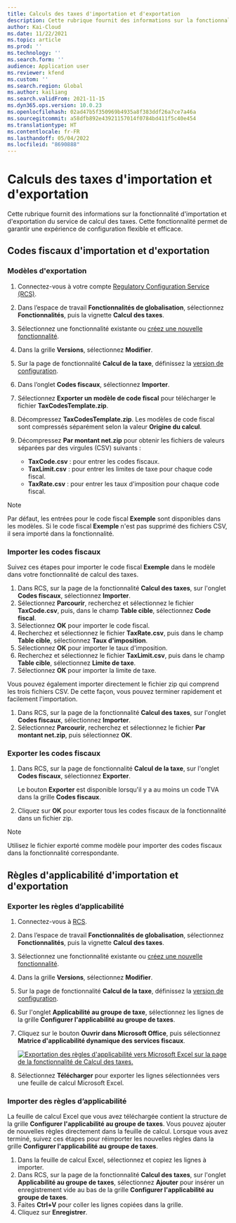 ```yaml
---
title: Calculs des taxes d'importation et d'exportation
description: Cette rubrique fournit des informations sur la fonctionnalité d'importation et d'exportation du service de calcul des taxes.
author: Kai-Cloud
ms.date: 11/22/2021
ms.topic: article
ms.prod: ''
ms.technology: ''
ms.search.form: ''
audience: Application user
ms.reviewer: kfend
ms.custom: ''
ms.search.region: Global
ms.author: kailiang
ms.search.validFrom: 2021-11-15
ms.dyn365.ops.version: 10.0.23
ms.openlocfilehash: 02ad47b5f350969b4935a8f383ddf26a7ce7a46a
ms.sourcegitcommit: a58dfb892e43921157014f0784bd411f5c40e454
ms.translationtype: HT
ms.contentlocale: fr-FR
ms.lasthandoff: 05/04/2022
ms.locfileid: "8690888"
---
```

# <a name="import-and-export-tax-calculations"></a>Calculs des taxes d'importation et d'exportation

Cette rubrique fournit des informations sur la fonctionnalité d'importation et d'exportation du service de calcul des taxes. Cette fonctionnalité permet de garantir une expérience de configuration flexible et efficace.

## <a name="import-and-export-tax-codes"></a>Codes fiscaux d'importation et d'exportation

### <a name="export-templates"></a>Modèles d'exportation

1. Connectez-vous à votre compte [Regulatory Configuration Service (RCS)](https://marketing.configure.global.dynamics.com/).
2. Dans l’espace de travail **Fonctionnalités de globalisation**, sélectionnez **Fonctionnalités**, puis la vignette **Calcul des taxes**.
3. Sélectionnez une fonctionnalité existante ou [créez une nouvelle fonctionnalité](global-get-started-with-tax-calculation-service.md#set-up-tax-calculation-in-rcs).
4. Dans la grille **Versions**, sélectionnez **Modifier**.
5. Sur la page de fonctionnalité **Calcul de la taxe**, définissez la [version de configuration](global-get-started-with-tax-calculation-service.md#set-up-tax-calculation-in-rcs).
6. Dans l’onglet **Codes fiscaux**, sélectionnez **Importer**.
7. Sélectionnez **Exporter un modèle de code fiscal** pour télécharger le fichier **TaxCodesTemplate.zip**.
8. Décompressez **TaxCodesTemplate.zip**. Les modèles de code fiscal sont compressés séparément selon la valeur **Origine du calcul**.
9. Décompressez **Par montant net.zip** pour obtenir les fichiers de valeurs séparées par des virgules (CSV) suivants :

    - **TaxCode.csv** : pour entrer les codes fiscaux.
    - **TaxLimit.csv** : pour entrer les limites de taxe pour chaque code fiscal.
    - **TaxRate.csv** : pour entrer les taux d'imposition pour chaque code fiscal.

> [!NOTE]
> Par défaut, les entrées pour le code fiscal **Exemple** sont disponibles dans les modèles. Si le code fiscal **Exemple** n'est pas supprimé des fichiers CSV, il sera importé dans la fonctionnalité.

### <a name="import-tax-codes"></a>Importer les codes fiscaux

Suivez ces étapes pour importer le code fiscal **Exemple** dans le modèle dans votre fonctionnalité de calcul des taxes.

1. Dans RCS, sur la page de la fonctionnalité **Calcul des taxes**, sur l'onglet **Codes fiscaux**, sélectionnez **Importer**.
2. Sélectionnez **Parcourir**, recherchez et sélectionnez le fichier **TaxCode.csv**, puis, dans le champ **Table cible**, sélectionnez **Code fiscal**.
3. Sélectionnez **OK** pour importer le code fiscal.
4. Recherchez et sélectionnez le fichier **TaxRate.csv**, puis dans le champ **Table cible**, sélectionnez **Taux d'imposition**.
5. Sélectionnez **OK** pour importer le taux d'imposition.
6. Recherchez et sélectionnez le fichier **TaxLimit.csv**, puis dans le champ **Table cible**, sélectionnez **Limite de taxe**.
7. Sélectionnez **OK** pour importer la limite de taxe.

Vous pouvez également importer directement le fichier zip qui comprend les trois fichiers CSV. De cette façon, vous pouvez terminer rapidement et facilement l'importation.

1. Dans RCS, sur la page de la fonctionnalité **Calcul des taxes**, sur l'onglet **Codes fiscaux**, sélectionnez **Importer**.
2. Sélectionnez **Parcourir**, recherchez et sélectionnez le fichier **Par montant net.zip**, puis sélectionnez **OK**.

### <a name="export-tax-codes"></a>Exporter les codes fiscaux

1. Dans RCS, sur la page de fonctionnalité **Calcul de la taxe**, sur l'onglet **Codes fiscaux**, sélectionnez **Exporter**.

    Le bouton **Exporter** est disponible lorsqu'il y a au moins un code TVA dans la grille **Codes fiscaux**.

2. Cliquez sur **OK** pour exporter tous les codes fiscaux de la fonctionnalité dans un fichier zip.

> [!NOTE]
> Utilisez le fichier exporté comme modèle pour importer des codes fiscaux dans la fonctionnalité correspondante.

## <a name="import-and-export-applicability-rules"></a>Règles d'applicabilité d'importation et d'exportation

### <a name="export-applicability-rules"></a>Exporter les règles d’applicabilité

1. Connectez-vous à [RCS](https://marketing.configure.global.dynamics.com/).
2. Dans l’espace de travail **Fonctionnalités de globalisation**, sélectionnez **Fonctionnalités**, puis la vignette **Calcul des taxes**.
3. Sélectionnez une fonctionnalité existante ou [créez une nouvelle fonctionnalité](global-get-started-with-tax-calculation-service.md#set-up-tax-calculation-in-rcs).
4. Dans la grille **Versions**, sélectionnez **Modifier**.
5. Sur la page de fonctionnalité **Calcul de la taxe**, définissez la [version de configuration](global-get-started-with-tax-calculation-service.md#set-up-tax-calculation-in-rcs).
6. Sur l'onglet **Applicabilité au groupe de taxe**, sélectionnez les lignes de la grille **Configurer l'applicabilité au groupe de taxes**.
7. Cliquez sur le bouton **Ouvrir dans Microsoft Office**, puis sélectionnez **Matrice d'applicabilité dynamique des services fiscaux**.

    [![Exportation des règles d'applicabilité vers Microsoft Excel sur la page de la fonctionnalité de Calcul des taxes.](./media/tax-cal-import-export-1.png)](./media/tax-cal-import-export-1.png)

8. Sélectionnez **Télécharger** pour exporter les lignes sélectionnées vers une feuille de calcul Microsoft Excel.

### <a name="import-applicability-rules"></a>Importer des règles d’applicabilité

La feuille de calcul Excel que vous avez téléchargée contient la structure de la grille **Configurer l'applicabilité au groupe de taxes**. Vous pouvez ajouter de nouvelles règles directement dans la feuille de calcul. Lorsque vous avez terminé, suivez ces étapes pour réimporter les nouvelles règles dans la grille **Configurer l'applicabilité au groupe de taxes**.

1. Dans la feuille de calcul Excel, sélectionnez et copiez les lignes à importer.
2. Dans RCS, sur la page de la fonctionnalité **Calcul des taxes**, sur l'onglet **Applicabilité au groupe de taxes**, sélectionnez **Ajouter** pour insérer un enregistrement vide au bas de la grille **Configurer l'applicabilité au groupe de taxes**.
3. Faites **Ctrl+V** pour coller les lignes copiées dans la grille.
4. Cliquez sur **Enregistrer**.

